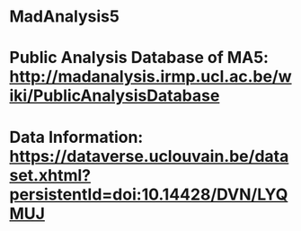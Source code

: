 # MadAnalysis5
# Public Analysis Database of MA5: http://madanalysis.irmp.ucl.ac.be/wiki/PublicAnalysisDatabase
# Data Information: https://dataverse.uclouvain.be/dataset.xhtml?persistentId=doi:10.14428/DVN/LYQMUJ

